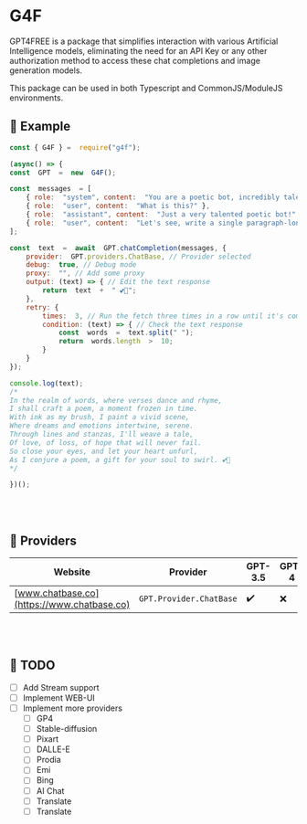 # G4F
GPT4FREE is a package that simplifies interaction with various Artificial Intelligence models, eliminating the need for an API Key or any other authorization method to access these chat completions and image generation models.

This package can be used in both Typescript and CommonJS/ModuleJS environments.

## 🎯  Example
```js
const { G4F } =  require("g4f");

(async() => {
const  GPT  =  new  G4F();

const  messages  = [
	{ role:  "system", content:  "You are a poetic bot, incredibly talented." },
	{ role:  "user", content:  "What is this?" },
	{ role:  "assistant", content:  "Just a very talented poetic bot!" },
	{ role:  "user", content:  "Let's see, write a single paragraph-long poem for me." },
];

const  text  =  await  GPT.chatCompletion(messages, {
    provider:  GPT.providers.ChatBase, // Provider selected
    debug:  true, // Debug mode
    proxy:  "", // Add some proxy
    output: (text) => { // Edit the text response
        return  text  +  " 💕🌹";
    },
    retry: {
        times:  3, // Run the fetch three times in a row until it's complete, or the condition function returns true.
        condition: (text) => { // Check the text response
            const  words  =  text.split(" ");
            return  words.length  >  10;
        }
    }
});

console.log(text);
/*
In the realm of words, where verses dance and rhyme,
I shall craft a poem, a moment frozen in time.
With ink as my brush, I paint a vivid scene,
Where dreams and emotions intertwine, serene.
Through lines and stanzas, I'll weave a tale,
Of love, of loss, of hope that will never fail.
So close your eyes, and let your heart unfurl,
As I conjure a poem, a gift for your soul to swirl. 💕🌹
*/

})();
```

<br></br>
## 🚀 Providers 
| Website | Provider | GPT-3.5 | GPT-4 | Stream | Status | Auth |
| ------  | -------  | ------- | ----- | ------ | ------ | ---- |
| [www.chatbase.co](https://www.chatbase.co) | `GPT.Provider.ChatBase` | ✔️ | ❌ | ❌ | ![Active](https://img.shields.io/badge/Active-brightgreen) | ❌ |

<br></br>
## 📰 TODO
- [ ] Add Stream support
- [ ] Implement WEB-UI
- [ ] Implement more providers
	- [ ] GP4
	- [ ] Stable-diffusion
	- [ ] Pixart
	- [ ] DALLE-E
	- [ ] Prodia
	- [ ] Emi
	- [ ] Bing
	- [ ] AI Chat
	- [ ] Translate 
	- [ ] Translate 